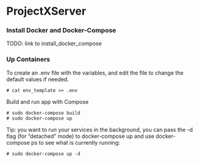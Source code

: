 # ProjectXServer

### Install Docker and Docker-Compose

TODO: link to install_docker_compose

### Up Containers

To create an .env file with the variables, and edit the file to change the default values if needed.
```
# cat env_template >> .env
```

Build and run app with Compose
```
# sudo docker-compose build
# sudo docker-compose up
```

Tip:
you want to run your services in the background, you can pass the -d flag (for “detached” mode) to docker-compose up and use docker-compose ps to see what is currently running:
```
# sudo docker-compose up -d
```
